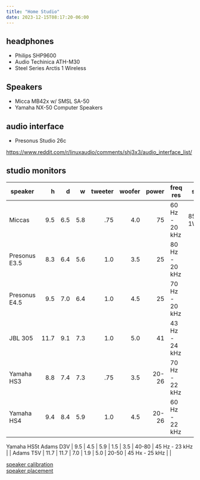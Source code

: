 ```yaml
---
title: "Home Studio"
date: 2023-12-15T08:17:20-06:00
---
```


## headphones
- Philips SHP9600
- Audio Techinica ATH-M30
- Steel Series Arctis 1 Wireless

## Speakers 
- Micca MB42x w/ SMSL SA-50
- Yamaha NX-50 Computer Speakers

## audio interface
- Presonus Studio 26c

https://www.reddit.com/r/linuxaudio/comments/shj3x3/audio_interface_list/  

## studio monitors
speaker | h | d | w | tweeter | woofer | power | freq res | sens | link
---|---:|---:|---:|---:|---:|---:|---|---|---
Miccas | 9.5 | 6.5 | 5.8 | .75 | 4.0 | 75 | 60 Hz - 20 kHz | 85dB 1W/1M | [link](https://www.miccatron.com/micca-mb42x/)
Presonus E3.5 | 8.3 | 6.4 | 5.6 | 1.0 | 3.5 | 25 | 80 Hz - 20 kHz | | [link](https://www.presonus.com/en-US/monitors/media-reference-monitors/eris-series/2777500101.html)
Presonus E4.5 | 9.5 | 7.0 | 6.4 | 1.0 | 4.5 | 25 | 70 Hz - 20 kHz  | | [link](https://www.presonus.com/en-US/monitors/media-reference-monitors/eris-series/2777500103.html)
JBL 305 | 11.7 | 9.1 | 7.3 | 1.0 | 5.0 | 41 | 43 Hz - 24 kHz | | [link](https://www.sweetwater.com/store/detail/LSR305MK2--jbl-305p-mkii-5-inch-powered-studio-monitor) 
Yamaha HS3 | 8.8 | 7.4 | 7.3 | .75 | 3.5 | 20-26 | 70 Hz - 22 kHz | | [link](https://usa.yamaha.com/products/proaudio/speakers/hs_3_4_inches/specs.html#product-tabs)
Yamaha HS4 | 9.4 | 8.4 | 5.9 | 1.0 | 4.5 | 20-26| 60 Hz - 22 kHz | | [link](https://usa.yamaha.com/products/proaudio/speakers/hs_3_4_inches/specs.html#product-tabs)
Yamaha HS5t
Adams D3V | 9.5 | 4.5 | 5.9 | 1.5 | 3.5 | 40-80 | 45 Hz - 23 kHz | | 
Adams T5V | 11.7 | 11.7 | 7.0 | 1.9 | 5.0 | 20-50 | 45 Hx - 25 kHz | | 

[speaker calibration](https://www.presonus.com/en-US/monitors/media-reference-monitors/eris-series/2777500101.html)  
[speaker placement](https://legacy.presonus.com/learn/technical-articles/studio-monitor-placement) 